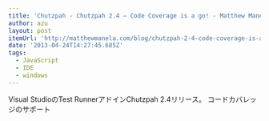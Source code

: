 ```yaml
---
title: 'Chutzpah - Chutzpah 2.4 – Code Coverage is a go! - Matthew Manela - Farblondzshet in Code'
author: azu
layout: post
itemUrl: 'http://matthewmanela.com/blog/chutzpah-2-4-code-coverage-is-a-go/'
date: '2013-04-24T14:27:45.685Z'
tags:
  - JavaScript
  - IDE
  - windows
---
```

Visual StudioのTest RunnerアドインChutzpah 2.4リリース。
コードカバレッジのサポート
